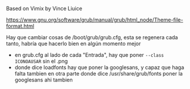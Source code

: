 Based on Vimix by Vince Liuice

https://www.gnu.org/software/grub/manual/grub/html_node/Theme-file-format.html

Hay que cambiar cosas de /boot/grub/grub.cfg, esta se regenera cada tanto, habría que hacerlo bien en algún momento mejor

- en grub.cfg al lado de cada "Entrada", hay que poner `--class ICONOAUSAR` sin el .png
- donde dice loadfonts hay que poner la googlesans, y capaz que haga falta tambien en otra parte donde dice /usr/share/grub/fonts poner la googlesans ahi tambien
